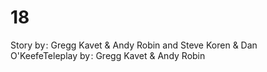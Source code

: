 # 18

Story by : Gregg Kavet & Andy Robin and Steve Koren & Dan O'KeefeTeleplay by : Gregg Kavet & Andy Robin